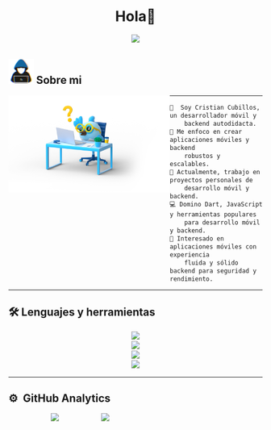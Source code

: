 <div align="center">
<h1 align="center">Hola👋</h1>
  <img src="https://i.imgur.com/YV7K2OP.png">
</div>

## <picture><img src = "https://github.com/0xAbdulKhalid/0xAbdulKhalid/raw/main/assets/mdImages/about_me.gif" width = 50px></picture> Sobre mi

<img align="left" src="https://raw.githubusercontent.com/ManasMalla/DashingThrough/main/Resources/faq-hero.png" alt="Unfortunately I didn't find the author of the pic, feel to open a pull request if found" width="320" />

<hr>

```
📱  Soy Cristian Cubillos, un desarrollador móvil y
    backend autodidacta.
🚀 Me enfoco en crear aplicaciones móviles y backend
    robustos y escalables.
🔨 Actualmente, trabajo en proyectos personales de
    desarrollo móvil y backend.
💻 Domino Dart, JavaScript y herramientas populares
    para desarrollo móvil y backend.
📱 Interesado en aplicaciones móviles con experiencia
    fluida y sólido backend para seguridad y rendimiento.
```
<hr>

## 🛠️ Lenguajes y herramientas

<p align="center">
  <a href="https://skillicons.dev">
    <img src="https://skillicons.dev/icons?i=flutter&perline=1" /><br>
    <img src="https://skillicons.dev/icons?i=dart,js&perline=2" /><br>
    <img src="https://skillicons.dev/icons?i=git,github,django&perline=3" /><br>
    <img src="https://skillicons.dev/icons?i=nodejs,fireabase,mongodb,postman&perline=4" /><br>
  </a>
</p>

<hr>

## ⚙️ &nbsp;GitHub Analytics

<p align="center">
<a href="https://github.com/CUBILLOSCRISTIAN">
  <img height="180em" src="https://github-readme-stats-eight-theta.vercel.app/api?username=CUBILLOSCRISTIAN&show_icons=true&theme=algolia&include_all_commits=true&count_private=true"/>
</a>
  <img align="right" src="https://docs.flutter.dev/assets/images/dash/Dashatars.png" width="320" />
</p>




